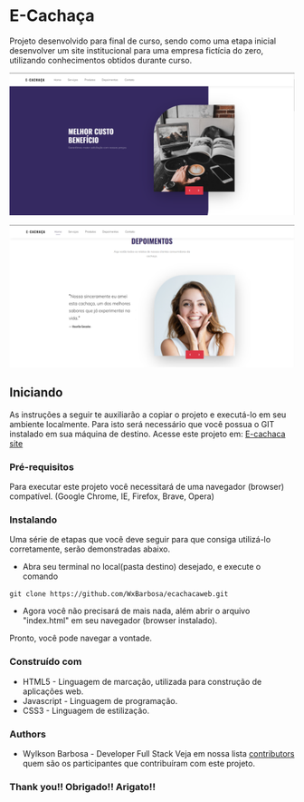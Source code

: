 # E-Cachaça
Projeto desenvolvido para final de curso, sendo como uma etapa inicial desenvolver um site institucional para uma empresa fictícia do zero, utilizando conhecimentos obtidos durante curso.

![Home](https://raw.githubusercontent.com/WxBarbosa/ecachacaweb/gh-pages/material/index.PNG)

![Depoimentos](https://raw.githubusercontent.com/WxBarbosa/ecachacaweb/gh-pages/material/testimonials.PNG)

## Iniciando
As instruções a seguir te auxiliarão a copiar o projeto e executá-lo em seu ambiente localmente. Para isto será necessário que você possua o GIT instalado em sua máquina de destino.
Acesse este projeto em: [E-cachaca site](https://wxbarbosa.github.io/ecachacaweb/)

### Pré-requisitos
Para executar este projeto você necessitará de uma navegador (browser) compatível. (Google Chrome, IE, Firefox, Brave, Opera)

### Instalando
Uma série de etapas que você deve seguir para que consiga utilizá-lo corretamente, serão demonstradas abaixo.
* Abra seu terminal no local(pasta destino) desejado, e execute o comando 
```
git clone https://github.com/WxBarbosa/ecachacaweb.git 
```
* Agora você não precisará de mais nada, além abrir o arquivo "index.html" em seu navegador (browser instalado).

Pronto, você pode navegar a vontade.

### Construído com
* HTML5 - Linguagem de marcação, utilizada para construção de aplicações web.
* Javascript - Linguagem de programação.
* CSS3 - Linguagem de estilização.

### Authors
* Wylkson Barbosa - Developer Full Stack
Veja em nossa lista [contributors](https://github.com/WxBarbosa/ecachacaweb/contributors) quem são os participantes que contribuíram com este projeto.

### Thank you!! Obrigado!! Arigato!!